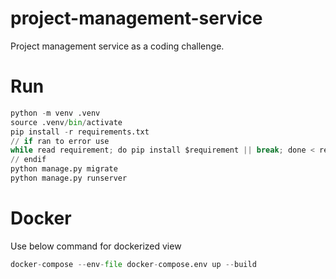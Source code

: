 # project-management-service
Project management service as a coding challenge.

# Run
```py
python -m venv .venv
source .venv/bin/activate
pip install -r requirements.txt
// if ran to error use
while read requirement; do pip install $requirement || break; done < requirements.txt
// endif
python manage.py migrate
python manage.py runserver
```

# Docker
Use below command for dockerized view
```py
docker-compose --env-file docker-compose.env up --build
```